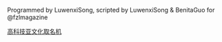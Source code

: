 Programmed by LuwenxiSong, scripted by LuwenxiSong & BenitaGuo for @fzlmagazine

[高科技亚文化取名机](https://fzl666.github.io/fzl/subculturenames/index.html)
